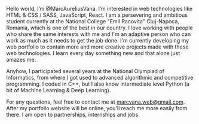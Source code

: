 Hello world, I’m @MarcAureliusVana. I’m interested in web technologies like HTML & CSS / SASS, JavaScript, React. I am a persevering and ambitious student currently at the National College "Emil Racovita" Cluj-Napoca, Romania, which is one of the best in our country. I love working with people who share the same interests with me and I'm an adaptive person who can work as much as it needs to get the job done. I'm currently developing my web portfolio to contain more and more creative projects made with these web technologies. I learn every day something new and that alone just amazes me.

Anyhow, I participated several years at the National Olympiad of Informatics, from where I got used to advanced algorithmic and competitive programming. I coded in C++, but I also know intermediate level Python (a bit of Machine Learning & Deep Learning).

For any questions, feel free to contact me at marcvana.web@gmail.com. After my portfolio website will be online, you'll reach me more easily from there. I am open to partnerships, internships and jobs.

<!---
MarcAureliusVana/MarcAureliusVana is a ✨ special ✨ repository because its `README.md` (this file) appears on your GitHub profile.
You can click the Preview link to take a look at your changes.
--->
